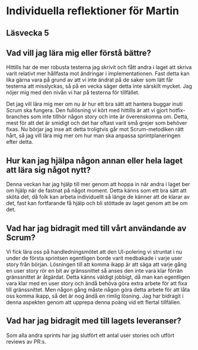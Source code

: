 # Individuella reflektioner för Martin
## Läsvecka 5

## Vad vill jag lära mig eller förstå bättre?
Hittills har de mer robusta testerna jag skrivit och fått andra i laget att skriva varit relativt mer hållfasta mot ändringar i implementationen. Fast detta kan lika gärna vara på grund av att vi inte ändrat på de saker som lätt får testerna att misslyckas, så på en vecka säger detta inte särskilt mycket. Jag nöjer mig med den nivån vi har på testerna för tillfället. 

Det jag vill lära mig mer om nu är hur ett bra sätt att hantera buggar inuti Scrum ska fungera. Den fullösning vi kört med hittills är att vi gjort hotfix-branches som inte tillhör någon story och inte är överenskomna om. Detta, mest för att det är smidigt och det har oftast varit små grejer som behöver fixas. Nu börjar jag inse att detta troligtvis går mot Scrum-metodiken rätt hårt, så jag vill lära mig mer om hur man ska anpassa sprintplaneringen efter detta.

## Hur kan jag hjälpa någon annan eller hela laget att lära sig något nytt?
Denna veckan har jag hjälp till mer genom att hoppa in när andra i laget ber om hjälp när de fastnat på något moment. Detta känns som ett bra sätt att sköta det, då folk kan arbeta individuellt så länge de känner att de klarar av det, fast kan fortfarande få hjälp och bli stöttade av laget genom att be om det.

## Vad har jag bidragit med till vårt användande av Scrum?
Vi fick lära oss på handledningsmötet att den UI-polering vi struntat i nu under de första sprintsen egentligen borde varit medbakade i varje user story från början. Lösningen till att komma ikapp är att säga att varje gång en user story rör en bit av gränssnittet så anses den inte vara klar förrän gränssnittet är åtgärdat. Detta känns väldigt jobbigt, då man kan egentligen vara klar med en user story och ändå behöva göra extra arbete för att fixa till gränssnittet. Men någon gång måste någon göra detta arbete för att låta oss komma ikapp, så det är nog ändå en rimlig lösning. Jag har bidragit i denna aspekten genom att upprepa denna poäng vid ett flertal tillfällen.


## Vad har jag bidragit med till lagets leveranser?
Som alla andra sprints har jag slutfört ett antal user stories och utfört reviews av PR:s. 